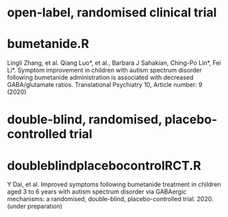 # open-label, randomised clinical trial
# bumetanide.R
Lingli Zhang, et al. Qiang Luo*, et al., Barbara J Sahakian, Ching-Po Lin*, Fei Li*. Symptom improvement in children with autism spectrum disorder following bumetanide administration is associated with decreased GABA/glutamate ratios. Translational Psychiatry 10, Article number: 9 (2020)


# double-blind, randomised, placebo-controlled trial
# doubleblindplacebocontrolRCT.R
Y Dai, et al. Improved symptoms following bumetanide treatment in children aged 3 to 6 years with autism spectrum disorder via GABAergic mechanisms: a randomised, double-blind, placebo-controlled trial. 2020. (under preparation)
